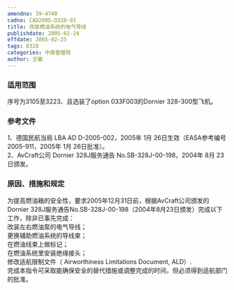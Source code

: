 ```yaml
---
amendno: 39-4748  
cadno: CAD2005-D328-01  
title: 改装燃油系统的电气导线  
publishdate: 2005-02-24  
effdate: 2005-02-25  
tags: D328  
categories: 中南管理局  
author: 王敏  
---
```

  
### 适用范围  
序号为3105至3223、且选装了option 033F003的Dornier 328-300型飞机。  
  
<!--more-->  
### 参考文件  
1、德国民航当局 LBA AD D-2005-002，2005年 1月 26日生效（EASA参考编号 2005-911，2005年 1月 26日批准）。  
 2、AvCraft公司 Dornier 328J服务通告 No.SB-328J-00-198，2004年 8月 23日颁发。  
  
### 原因、措施和规定  
为提高燃油箱的安全性，要求2005年12月31日前，根据AvCraft公司颁发的Dornier 328J服务通告No.SB-328J-00-198（2004年8月23日颁发）完成以下工作，除非已事先完成：  
    改装左右燃油泵的电气导线；  
    更换辅助燃油系统的导线束；  
    在燃油线束上做标记；  
    在燃油系统里安装绝缘接头；  
    修改适航限制文件（ Airworthiness Limitations Document, ALD）.  
    完成本指令可采取能确保安全的替代措施或调整完成的时间，但必须得到适航部门的批准。  
  
